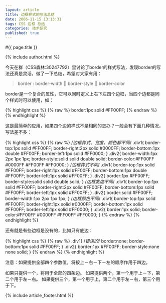 ```yaml
---
layout: article
title: 边框样式的写法总结
date: 2006-11-15 13:13:31
tags: CSS 边框 总结
categories: 技术研究
published: true
---
```


#{{ page.title }}

{% include author.html %}

今天在群（CSS森林:30247792）里讨论了border的样式写法，发现border的写法还真是灵活，做了一下总结，希望对大家有用：

> border : border-width \|\| border-style \|\| border-color 

border是一个复合的属性，它可以同时定义上右下左四个边框，当四个边都是同个样式时可以使用，如：

{% highlight css %}
{% raw %}
border:1px solid #FF00FF;
{% endraw %}
{% endhighlight %}

这是最简单的应用，如果四个边的样式不是相同的怎办？一般会有下面几种情况，写法差不多：

{% highlight css %}
{% raw %}
/*边框样式、宽度、颜色都不同*/
.div1{
border-top:1px solid #FF00FF;
border-right:2px solid #0000FF;
border-bottom:1px double #FF00FF;
border-left:1px solid #FF0000;
}
.div2{
border-width:1px 2px 1px 1px;
border-style:solid solid double solid;
border-color:#FF00FF #0000FF #FF00FF #FF0000;
}
/*边框样式不同*/
.div1{
border-top:1px solid #FF00FF;
border-right:1px solid #FF00FF;
border-bottom:1px double #FF00FF;
border-left:1px solid #FF00FF;
}
.div2{
border:1px #FF00FF;
border-style:solid solid double solid;
}
/*边框宽度不同*/
.div1{
border-top:1px solid #FF00FF;
border-right:2px solid #FF00FF;
border-bottom:1px solid #FF00FF;
border-left:1px solid #FF00FF;
}
.div2{
border:solid #FF00FF;
border-width:1px 2px 1px 1px;
}
/*边框颜色不同*/
.div1{
border-top:1px solid #FF00FF;
border-right:1px solid #0000FF;
border-bottom:1px solid #FF00FF;
border-left:1px solid #FF0000;
}
.div2{
border:1px solid;
border-color:#FF00FF #0000FF #FF00FF #FF0000;
}
{% endraw %}
{% endhighlight %}

还有就是有些边框是没有的，比如只有底边：

{% highlight css %}
{% raw %}
.div1{
/*错误的*/
border:none;
border-bottom:1px solid #FF00FF;
}
.div2{
border:1px #FF00FF;
border-style:none none solid;
}
{% endraw %}
{% endhighlight %}

注意：如果提供全部四个参数值，将按上－右－下－左的顺序作用于四边。

如果只提供一个，将用于全部的四条边。
如果提供两个，第一个用于上－下，第二个用于左－右。
如果提供三个，第一个用于上，第二个用于左－右，第三个用于下。

{% include article_footer.html %}
